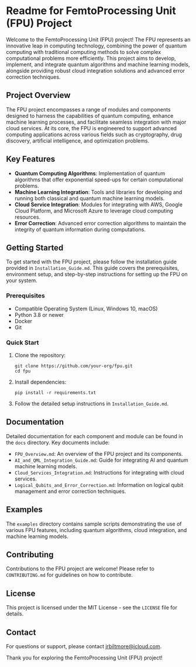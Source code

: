 # Readme for FemtoProcessing Unit (FPU) Project

Welcome to the FemtoProcessing Unit (FPU) project! The FPU represents an innovative leap in computing technology, combining the power of quantum computing with traditional computing methods to solve complex computational problems more efficiently. This project aims to develop, implement, and integrate quantum algorithms and machine learning models, alongside providing robust cloud integration solutions and advanced error correction techniques.

## Project Overview

The FPU project encompasses a range of modules and components designed to harness the capabilities of quantum computing, enhance machine learning processes, and facilitate seamless integration with major cloud services. At its core, the FPU is engineered to support advanced computing applications across various fields such as cryptography, drug discovery, artificial intelligence, and optimization problems.

## Key Features

- **Quantum Computing Algorithms**: Implementation of quantum algorithms that offer exponential speed-ups for certain computational problems.
- **Machine Learning Integration**: Tools and libraries for developing and running both classical and quantum machine learning models.
- **Cloud Service Integration**: Modules for integrating with AWS, Google Cloud Platform, and Microsoft Azure to leverage cloud computing resources.
- **Error Correction**: Advanced error correction algorithms to maintain the integrity of quantum information during computations.

## Getting Started

To get started with the FPU project, please follow the installation guide provided in `Installation_Guide.md`. This guide covers the prerequisites, environment setup, and step-by-step instructions for setting up the FPU on your system.

### Prerequisites

- Compatible Operating System (Linux, Windows 10, macOS)
- Python 3.8 or newer
- Docker
- Git

### Quick Start

1. Clone the repository:
   ```
   git clone https://github.com/your-org/fpu.git
   cd fpu
   ```
2. Install dependencies:
   ```
   pip install -r requirements.txt
   ```
3. Follow the detailed setup instructions in `Installation_Guide.md`.

## Documentation

Detailed documentation for each component and module can be found in the `docs` directory. Key documents include:

- `FPU_Overview.md`: An overview of the FPU project and its components.
- `AI_and_QML_Integration_Guide.md`: Guide for integrating AI and quantum machine learning models.
- `Cloud_Services_Integration.md`: Instructions for integrating with cloud services.
- `Logical_Qubits_and_Error_Correction.md`: Information on logical qubit management and error correction techniques.

## Examples

The `examples` directory contains sample scripts demonstrating the use of various FPU features, including quantum algorithms, cloud integration, and machine learning models.

## Contributing

Contributions to the FPU project are welcome! Please refer to `CONTRIBUTING.md` for guidelines on how to contribute.

## License

This project is licensed under the MIT License - see the `LICENSE` file for details.

## Contact

For questions or support, please contact [jrbiltmore@icloud.com](mailto:jrbiltmore@icloud.com).

Thank you for exploring the FemtoProcessing Unit (FPU) project!
